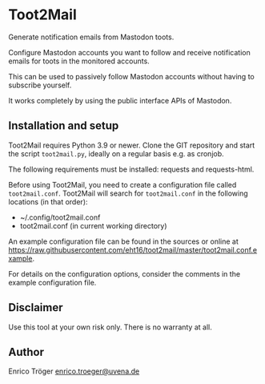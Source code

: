 # Toot2Mail

Generate notification emails from Mastodon toots.

Configure Mastodon accounts you want to follow and receive notification
emails for toots in the monitored accounts.

This can be used to passively follow Mastodon accounts without having to subscribe yourself.

It works completely by using the public interface APIs of Mastodon.

## Installation and setup

Toot2Mail requires Python 3.9 or newer.
Clone the GIT repository and start the script `toot2mail.py`, ideally on a regular
basis e.g. as cronjob.

The following requirements must be installed:
requests and requests-html.

Before using Toot2Mail, you need to create a configuration file called `toot2mail.conf`.
Toot2Mail will search for `toot2mail.conf` in the following locations (in that order):

  - ~/.config/toot2mail.conf
  - toot2mail.conf (in current working directory)

An example configuration file can be found in the sources or online
at https://raw.githubusercontent.com/eht16/toot2mail/master/toot2mail.conf.example.

For details on the configuration options, consider the comments in the
example configuration file.

## Disclaimer

Use this tool at your own risk only.
There is no warranty at all.

## Author

Enrico Tröger <enrico.troeger@uvena.de>
